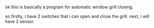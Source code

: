 ok this is basically a program for automatic window grill closing.

so firstly, i have 2 switches that i can open and close the grill.
next, i will have 2 sensor. 
